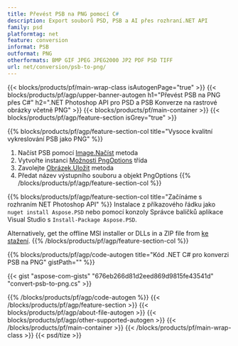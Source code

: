 ```yaml
---
title: Převést PSB na PNG pomocí C#
description: Export souborů PSD, PSB a AI přes rozhraní.NET API
family: psd
platformtag: net
feature: conversion
informat: PSB
outformat: PNG
otherformats: BMP GIF JPEG JPEG2000 JP2 PDF PSD TIFF
url: net/conversion/psb-to-png/
---
```


{{< blocks/products/pf/main-wrap-class isAutogenPage="true" >}}
{{< blocks/products/pf/agp/upper-banner-autogen h1="Převést PSB na PNG přes C#" h2=".NET Photoshop API pro PSD a PSB Konverze na rastrové obrázky včetně PNG" >}}
{{< blocks/products/pf/main-container >}}
{{< blocks/products/pf/agp/feature-section isGrey="true" >}}

{{% blocks/products/pf/agp/feature-section-col title="Vysoce kvalitní vykreslování PSB jako PNG" %}}
1. Načíst PSB pomocí [Image.Načíst](https://apireference.aspose.com/psd/net/aspose.psd/image/methods/load/index) metoda
1. Vytvořte instanci [Možnosti PngOptions](https://apireference.aspose.com/psd/net/aspose.psd.imageoptions/pngoptions) třída
1. Zavolejte [Obrázek.Uložit](https://apireference.aspose.com/psd/net/aspose.psd/image/methods/save/index) metoda
1. Předat název výstupního souboru a objekt PngOptions
{{% /blocks/products/pf/agp/feature-section-col %}}

{{% blocks/products/pf/agp/feature-section-col title="Začínáme s rozhraním NET Photoshop API" %}}
Instalace z příkazového řádku jako ```nuget install Aspose.PSD``` nebo pomocí konzoly Správce balíčků aplikace Visual Studio s ```Install-Package Aspose.PSD```.

Alternatively, get the offline MSI installer or DLLs in a ZIP file from [ke stažení](https://releases.aspose.com/psd/net).
{{% /blocks/products/pf/agp/feature-section-col %}}

{{% blocks/products/pf/agp/code-autogen title="Kód .NET C# pro konverzi PSB na PNG" gistPath="" %}}

{{< gist "aspose-com-gists" "676eb266d81d2eed869d9815fe43541d" "convert-psb-to-png.cs" >}}

{{% /blocks/products/pf/agp/code-autogen %}}
{{< /blocks/products/pf/agp/feature-section >}}
{{< blocks/products/pf/agp/about-file-autogen >}}
{{< blocks/products/pf/agp/other-supported-autogen >}}
{{< /blocks/products/pf/main-container >}}
{{< /blocks/products/pf/main-wrap-class >}}
{{< psd/tize >}}
